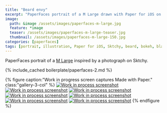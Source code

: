 ```yaml
---
title: "Beard envy"
excerpt: "PaperFaces portrait of a M Large drawn with Paper for iOS on an iPad."
image: 
  path: &image /assets/images/paperfaces-m-large.jpg 
  feature: *image
  teaser: /assets/images/paperfaces-m-large-teaser.jpg
  thumbnail: /assets/images/paperfaces-m-large-150.jpg
categories: [paperfaces]
tags: [portrait, illustration, Paper for iOS, Sktchy, beard, bokeh, black and white]
---
```


PaperFaces portrait of a [M Large](http://sktchy.com/0qfVg ) inspired by a photograph on Sktchy.

{% include_cached boilerplate/paperfaces-2.md %}

{% figure caption:"Work in progress screen captures Made with Paper." class:"gallery-3-col" %}
[![Work in process screenshot](/assets/images/paperfaces-m-large-process-1-600.jpg)](/assets/images/paperfaces-m-large-process-1-lg.jpg)
[![Work in process screenshot](/assets/images/paperfaces-m-large-process-2-600.jpg)](/assets/images/paperfaces-m-large-process-2-lg.jpg)
[![Work in process screenshot](/assets/images/paperfaces-m-large-process-3-600.jpg)](/assets/images/paperfaces-m-large-process-3-lg.jpg)
[![Work in process screenshot](/assets/images/paperfaces-m-large-process-4-600.jpg)](/assets/images/paperfaces-m-large-process-4-lg.jpg)
[![Work in process screenshot](/assets/images/paperfaces-m-large-process-5-600.jpg)](/assets/images/paperfaces-m-large-process-5-lg.jpg)
[![Work in process screenshot](/assets/images/paperfaces-m-large-process-6-600.jpg)](/assets/images/paperfaces-m-large-process-6-lg.jpg)
[![Work in process screenshot](/assets/images/paperfaces-m-large-process-7-600.jpg)](/assets/images/paperfaces-m-large-process-7-lg.jpg)
{% endfigure %}

